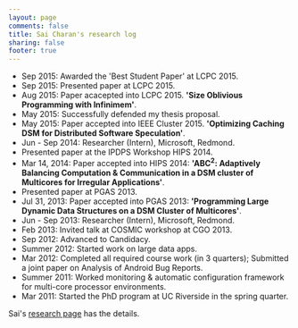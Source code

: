 ```yaml
---
layout: page
comments: false
title: Sai Charan's research log
sharing: false
footer: true
---
```


- Sep 2015: Awarded the 'Best Student Paper' at LCPC 2015.
- Sep 2015: Presented paper at LCPC 2015.
- Aug 2015: Paper acacepted into LCPC 2015. __'Size Oblivious Programming with Infinimem'__.
- May 2015: Successfully defended my thesis proposal.
- May 2015: Paper accepted into IEEE Cluster 2015. __'Optimizing Caching DSM for Distributed Software Speculation'__.
- Jun - Sep 2014: Researcher (Intern), Microsoft, Redmond.
- Presented paper at the IPDPS Workshop HIPS 2014.
- Mar 14, 2014: Paper accepted into HIPS 2014: __'ABC<sup>2</sup>: Adaptively Balancing Computation & Communication in a DSM cluster of Multicores for Irregular Applications'__.
- Presented paper at PGAS 2013.
- Jul 31, 2013: Paper accepted into PGAS 2013: __'Programming Large Dynamic Data Structures on a DSM Cluster of Multicores'__.
- Jun - Sep 2013: Researcher (Intern), Microsoft, Redmond.
- Feb 2013: Invited talk at COSMIC workshop at CGO 2013.
- Sep 2012: Advanced to Candidacy.
- Summer 2012: Started work on large data apps.
- Mar 2012: Completed all required course work (in 3 quarters); Submitted a joint paper on Analysis of Android Bug Reports.
- Summer 2011: Worked monitoring & automatic configuration framework for multi-core processor environments.
- Mar 2011: Started the PhD program at UC Riverside in the spring quarter.

Sai's [research page](/research/) has the details.

